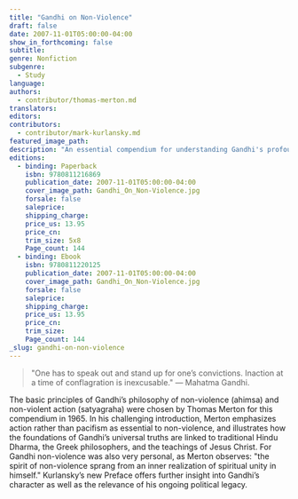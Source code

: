 ```yaml
---
title: "Gandhi on Non-Violence"
draft: false
date: 2007-11-01T05:00:00-04:00
show_in_forthcoming: false
subtitle:
genre: Nonfiction
subgenre:
  - Study
language:
authors:
  - contributor/thomas-merton.md
translators:
editors:
contributors:
  - contributor/mark-kurlansky.md
featured_image_path:
description: "An essential compendium for understanding Gandhi's profound legacy "
editions:
  - binding: Paperback
    isbn: 9780811216869
    publication_date: 2007-11-01T05:00:00-04:00
    cover_image_path: Gandhi_On_Non-Violence.jpg
    forsale: false
    saleprice:
    shipping_charge:
    price_us: 13.95
    price_cn:
    trim_size: 5x8
    Page_count: 144
  - binding: Ebook
    isbn: 9780811220125
    publication_date: 2007-11-01T05:00:00-04:00
    cover_image_path: Gandhi_On_Non-Violence.jpg
    forsale: false
    saleprice:
    shipping_charge:
    price_us: 13.95
    price_cn:
    trim_size:
    Page_count: 144
_slug: gandhi-on-non-violence
---
```


> "One has to speak out and stand up for one’s convictions. Inaction at a time of conflagration is inexcusable." — Mahatma Gandhi.

The basic principles of Gandhi’s philosophy of non-violence (ahimsa) and non-violent action (satyagraha) were chosen by Thomas Merton for this compendium in 1965. In his challenging introduction, Merton emphasizes action rather than pacifism as essential to non-violence, and illustrates how the foundations of Gandhi’s universal truths are linked to traditional Hindu Dharma, the Greek philosophers, and the teachings of Jesus Christ. For Gandhi non-violence was also very personal, as Merton observes: "the spirit of non-violence sprang from an inner realization of spiritual unity in himself." Kurlansky’s new Preface offers further insight into Gandhi’s character as well as the relevance of his ongoing political legacy.

